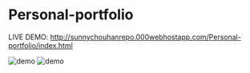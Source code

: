 # Personal-portfolio
LIVE DEMO: http://sunnychouhanrepo.000webhostapp.com/Personal-portfolio/index.html

![demo](https://github.com/snychn01/Personal-portfolio/nanodeg/Personalportfolio.png)
![demo](https://github.com/snychn01/Personal-portfoli/blob/master/nanodeg/Personalportfolio.png)
